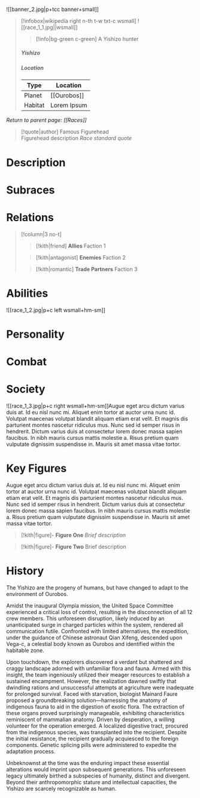 ![[banner_2.jpg|p+tcc banner+small]]
> [!infobox|wikipedia right n-th t-w txt-c wsmall]
> ![[race_1_1.jpg||wsmall]]
>> [!info|bg-green c-green] A Yishizo hunter
>##### Yishizo
> ##### _Location_
> | Type | Location |
> | ---- | ---- |
> | Planet | [[Ourobos]] |
> | Habitat | Lorem Ipsum |

*Return to parent page: [[Races]]*



>[!quote|author] Famous Figurehead <br>Figurehead description
> _Race standard quote_

# Description

# Subraces

# Relations
> [!column|3 no-t]
>> [!kith|friend] **Allies**
>> Faction 1
>
>> [!kith|antagonist] **Enemies**
>> Faction 2
>
>> [!kith|romantic] **Trade Partners**
>> Faction 3
# Abilities
![[race_1_2.jpg|p+c left wsmall+hm-sm]]
# Personality

# Combat

# Society
![[race_1_3.jpg|p+c right wsmall+hm-sm]]Augue eget arcu dictum varius duis at. Id eu nisl nunc mi. Aliquet enim tortor at auctor urna nunc id. Volutpat maecenas volutpat blandit aliquam etiam erat velit. Et magnis dis parturient montes nascetur ridiculus mus. Nunc sed id semper risus in hendrerit. Dictum varius duis at consectetur lorem donec massa sapien faucibus. In nibh mauris cursus mattis molestie a. Risus pretium quam vulputate dignissim suspendisse in. Mauris sit amet massa vitae tortor.
# Key Figures
Augue eget arcu dictum varius duis at. Id eu nisl nunc mi. Aliquet enim tortor at auctor urna nunc id. Volutpat maecenas volutpat blandit aliquam etiam erat velit. Et magnis dis parturient montes nascetur ridiculus mus. Nunc sed id semper risus in hendrerit. Dictum varius duis at consectetur lorem donec massa sapien faucibus. In nibh mauris cursus mattis molestie a. Risus pretium quam vulputate dignissim suspendisse in. Mauris sit amet massa vitae tortor.

> [!kith|figure]- **Figure One**
_Brief description_

> [!kith|figure]- **Figure Two**
> Brief description

# History
The Yishizo are the progeny of humans, but have changed to adapt to the environment of Ourobos. 

Amidst the inaugural Olympia mission, the United Space Committee experienced a critical loss of control, resulting in the disconnection of all 12 crew members. This unforeseen disruption, likely induced by an unanticipated surge in charged particles within the system, rendered all communication futile. Confronted with limited alternatives, the expedition, under the guidance of Chinese astronaut Qian Xifeng, descended upon Vega-c, a celestial body known as Ourobos and identified within the habitable zone.

Upon touchdown, the explorers discovered a verdant but shattered and craggy landscape adorned with unfamiliar flora and fauna. Armed with this insight, the team ingeniously utilized their meager resources to establish a sustained encampment. However, the realization dawned swiftly that dwindling rations and unsuccessful attempts at agriculture were inadequate for prolonged survival. Faced with starvation, biologist Mainard Faure proposed a groundbreaking solution—harnessing the anatomy of indigenous fauna to aid in the digestion of exotic flora. The extraction of these organs proved surprisingly manageable, exhibiting characteristics reminiscent of mammalian anatomy. Driven by desperation, a willing volunteer for the operation emerged. A localized digestive tract, procured from the indigenous species, was transplanted into the recipient. Despite the initial resistance, the recipient gradually acquiesced to the foreign components. Genetic splicing pills were administered to expedite the adaptation process.

Unbeknownst at the time was the enduring impact these essential alterations would imprint upon subsequent generations. This unforeseen legacy ultimately birthed a subspecies of humanity, distinct and divergent. Beyond their anthropomorphic stature and intellectual capacities, the Yishizo are scarcely recognizable as human.